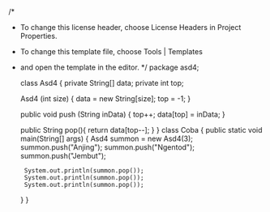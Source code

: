 /*
 * To change this license header, choose License Headers in Project Properties.
 * To change this template file, choose Tools | Templates
 * and open the template in the editor.
 */
package asd4;

    class Asd4 {
    private String[] data;
    private int top;
    
    Asd4 (int size) {
        data = new String[size];
        top  = -1;
    }
    
    public void push (String inData) {
        top++;
        data[top] = inData;
    }
    
    public String pop(){
        return data[top--];
    }
}
    class Coba {
    public static void main(String[] args) {
        Asd4 summon = new Asd4(3);
        summon.push("Anjing");
        summon.push("Ngentod");
        summon.push("Jembut");
        
        System.out.println(summon.pop());
        System.out.println(summon.pop());
        System.out.println(summon.pop());
    }
    }
